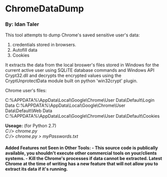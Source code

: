 <h1>ChromeDataDump</h1>
<h3>By: Idan Taler</h3>
This tool attempts to dump Chrome's saved sensitive user's data:

1. credentials stored in browsers.
2. Autofill data
3. Cookies

It extracts the data from the local broswer's files stored in Windows for the current active user using SQLiTE database commands and Windows API Crypt32.dll and decrypts the encrypted values using the CryptUnprotectData module built on python 'win32crypt' plugin.

Chrome user's files:

C:\%APPDATA%\AppData\Local\Google\Chrome\User Data\Default\Login Data
C:\%APPDATA%\AppData\Local\Google\Chrome\User Data\Default\Web Data
C:\%APPDATA%\AppData\Local\Google\Chrome\User Data\Default\Cookies 

**Useage:** (for Python 2.7)
<br>
*C:/> chrome.py*
<br>
*C:/> chrome.py > myPasswords.txt*

<h4>Added Features not Seen in Other Tools:
- This source code is publically available, you shouldn't execute other commercial tools on your/clients systems.
- Kill the Chrome's processes if data cannot be extracted. Latest Chrome at the time of writing has a new feature that will not allow you to extract its data if it's running.</h4>
